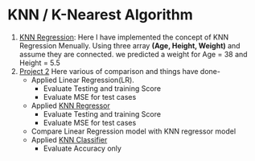 # KNN / K-Nearest Algorithm 
1. [KNN Regression](https://github.com/asayem172153/K-neartest-Algorithm-KNN-Regression-and-Classification/blob/4321e77944ce50370cb89e687ac7f7c45e6597d0/KNN_regression.ipynb): Here I have implemented the concept of KNN Regression Menually. Using three array **(Age, Height, Weight)** and assume they are connected. we predicted a weight for Age = 38 and Height = 5.5  
2. [Project 2](https://github.com/asayem172153/K-neartest-Algorithm-KNN-Regression-and-Classification/blob/4321e77944ce50370cb89e687ac7f7c45e6597d0/knn-regression-classification.ipynb) Here various of comparison and things have done-
   - Applied Linear Regression(LR).
     - Evaluate Testing and training Score
     - Evaluate MSE for test cases
   - Applied [KNN Regressor](https://scikit-learn.org/stable/modules/generated/sklearn.neighbors.KNeighborsRegressor.html)
     - Evaluate Testing and training Score
     - Evaluate MSE for test cases
   - Compare Linear Regression model with KNN regressor model
   - Applied [KNN Classifier](https://scikit-learn.org/stable/modules/generated/sklearn.neighbors.KNeighborsClassifier.html)
     - Evaluate Accuracy only
